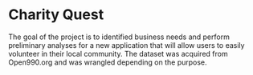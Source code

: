 # Charity Quest
The goal of the project is to identified business needs and perform preliminary analyses for a new application that will allow users to easily volunteer in their local community. The dataset was acquired from Open990.org and was wrangled depending on the purpose.
